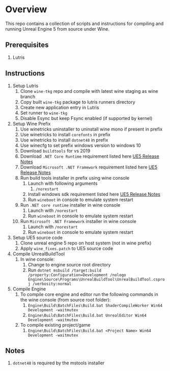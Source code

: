 # Overview
This repo contains a collection of scripts and instructions for compiling and running Unreal Engine 5 from source under Wine.

## Prerequisites

1. Lutris

## Instructions

1. Setup Lutris
   1. Clone ```wine-tkg``` repo and compile with latest wine staging as wine branch
   2. Copy built ```wine-tkg``` package to lutris runners directory
   3. Create new application entry in Lutris
   4. Set runner to ```wine-tkg```
   5. Disable Esync but keep Fsync enabled (if supported by kernel)
2. Setup Wine Prefix
   1. Use winetricks uninstaller to uninstall wine mono if present in prefix
   2. Use winetricks to install ```corefonts``` in prefix
   3. Use winetricks to install ```dotnet48``` in prefix
   4. Use winecfg to set prefix windows version to windows 10
   5. Download ```buildtools``` for vs 2019
   6. Download ```.NET Core Runtime``` requirement listed here [UE5 Release Notes](https://docs.unrealengine.com/5.0/en-US/unreal-engine-5-0-release-notes/)
   7. Download ```Microsoft .NET Framework``` requirement listed here [UE5 Release Notes](https://docs.unrealengine.com/5.0/en-US/unreal-engine-5-0-release-notes/)
   6. Run build tools installer in prefix using wine console
       1. Launch with following arguments
           1. ``/norestart``
       2. Install windows sdk requirement listed here [UE5 Release Notes](https://docs.unrealengine.com/5.0/en-US/unreal-engine-5-0-release-notes/)
       3. Run ```wineboot``` in console to emulate system restart
   7. Run ```.NET core runtime``` installer in wine console
       1. Launch with ```/norestart```
       2. Run ```wineboot``` in console to emulate system restart
   8. Run ```Microsoft .NET Framework``` installer in wine console
       1. Launch with ```/norestart```
       2. Run ```wineboot``` in console to emulate system restart
3. Setup UE5 source code
    1. Clone unreal engine 5 repo on host system (not in wine prefix)
    2. Apply ```wine_fixes.patch``` to UE5 source code
4. Compile UnrealBuildTool
    1. In wine console: 
       1. Change to engine source root directory
       2. Run ```dotnet msbuild /target:build /property:Configuration=Development /nologo Engine\Source\Programs\UnrealBuildTool\UnrealBuildTool.csproj /verbosity:normal```
5. Compile Engine
   1. To compile core engine and editor run the following commands in the wine console (from source root folder): 
       1. ```Engine\Build\BatchFiles\Build.bat ShaderCompileWorker Win64 Development -waitmutex```
       2. ```Engine\Build\BatchFiles\Build.bat UnrealEditor Win64 Development -waitmutex```
   2. To compile existing project/game
       1. ```Engine\Build\BatchFiles\Build.bat <Project Name> Win64 Development -waitmutex```

## Notes
1. ```dotnet48``` is required by the mstools installer


